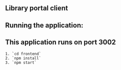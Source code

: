 ## Library portal client

## Running the application:
## This application runs on port 3002
    1. `cd frontend`
    2. `npm install`
    3. `npm start`
